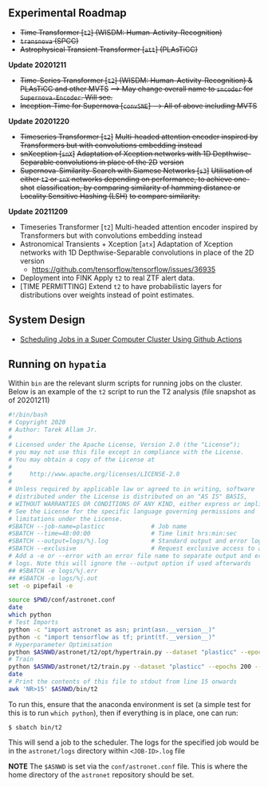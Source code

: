 ## Experimental Roadmap

- ~~Time Transformer [`t2`] (WISDM: Human-Activity-Recognition)~~
- ~~`transnova` (SPCC)~~
- ~~Astrophysical Transient Transformer [`att`] (PLAsTiCC)~~

**Update 20201211**

- ~~Time-Series Transformer [`t2`] (WISDM: Human-Activity-Recognition) & PLAsTiCC and other MVTS~~
    ~~--> May change overall name to `sncoder` for `Supernova-Encoder`. Will see.~~
- ~~Inception-Time for Supernova [`convSNE`] --> All of above including MVTS~~

**Update 20201220**

- ~~Timeseries Transformer [`t2`]~~
    ~~Multi-headed attention encoder inspired by Transformers but with convolutions embedding instead~~
- ~~snXception [`snX`]~~
    ~~Adaptation of Xception networks with 1D Depthwise-Separable convolutions in place of the 2D~~
    ~~version~~
- ~~Supernova-Similarity-Search with Siamese Networks [`s3`]~~
    ~~Utilisation of either `t2` or `snX` networks depending on performance, to achieve one-shot~~
    ~~classification, by comparing similarity of hamming distance or Locality Sensitive Hashing (LSH)~~
    ~~to compare similarity.~~

**Update 20211209**

- Timeseries Transformer [`t2`]
    Multi-headed attention encoder inspired by Transformers but with convolutions embedding instead
- Astronomical Transients + Xception [`atx`]
    Adaptation of Xception networks with 1D Depthwise-Separable convolutions in place of the 2D version
    - https://github.com/tensorflow/tensorflow/issues/36935
- Deployment into FINK
    Apply `t2` to real ZTF alert data.
- [TIME PERMITTING] Extend `t2` to have probabilistic layers for distributions over weights instead
    of point estimates.

## System Design

* [Scheduling Jobs in a Super Computer Cluster Using Github Actions](https://thepaulo.medium.com/scheduling-jobs-in-a-super-computer-cluster-using-github-actions-2ee83405cb69)

## Running on `hypatia`

Within `bin` are the relevant slurm scripts for running jobs on the cluster.
Below is an example of the `t2` script to run the T2 analysis (file snapshot as
of 20201211)

```bash
#!/bin/bash
# Copyright 2020
# Author: Tarek Allam Jr.
#
# Licensed under the Apache License, Version 2.0 (the "License");
# you may not use this file except in compliance with the License.
# You may obtain a copy of the License at
#
#     http://www.apache.org/licenses/LICENSE-2.0
#
# Unless required by applicable law or agreed to in writing, software
# distributed under the License is distributed on an "AS IS" BASIS,
# WITHOUT WARRANTIES OR CONDITIONS OF ANY KIND, either express or implied.
# See the License for the specific language governing permissions and
# limitations under the License.
#SBATCH --job-name=plasticc             # Job name
#SBATCH --time=48:00:00                 # Time limit hrs:min:sec
#SBATCH --output=logs/%j.log            # Standard output and error log
#SBATCH --exclusive                     # Request exclusive access to a node
# Add a -e or --error with an error file name to separate output and error
# logs. Note this will ignore the --output option if used afterwards
## #SBATCH -e logs/%j.err
## #SBATCH -o logs/%j.out
set -o pipefail -e

source $PWD/conf/astronet.conf
date
which python
# Test Imports
python -c "import astronet as asn; print(asn.__version__)"
python -c "import tensorflow as tf; print(tf.__version__)"
# Hyperparameter Optimisation
python $ASNWD/astronet/t2/opt/hypertrain.py --dataset "plasticc" --epochs 40 --batch-size 256
# Train
python $ASNWD/astronet/t2/train.py --dataset "plasticc" --epochs 200 --batch-size 256
date
# Print the contents of this file to stdout from line 15 onwards
awk 'NR>15' $ASNWD/bin/t2
```

To run this, ensure that the anaconda environment is set (a simple test for this
is to run `which python`), then if everything is in place, one can run:
```
$ sbatch bin/t2
```
This will send a job to the scheduler. The logs for the specified job would be
in the `astronet/logs` directory within `<JOB-ID>.log` file

**NOTE** The `$ASNWD` is set via the `conf/astronet.conf` file. This is where
the home directory of the `astronet` repository should be set.

